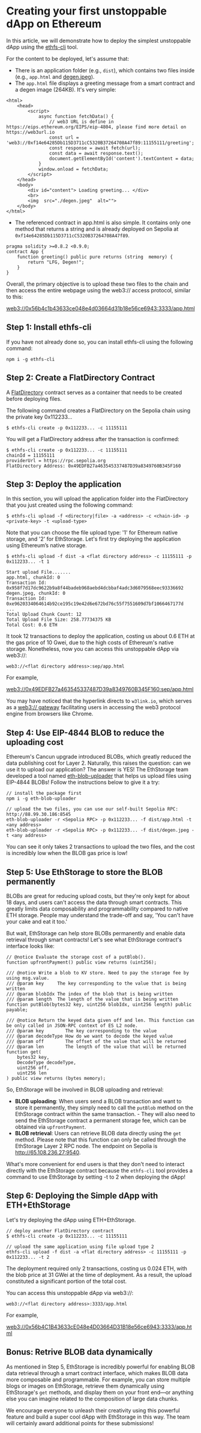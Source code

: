 # Creating your first unstoppable dApp on Ethereum

In this article, we will demonstrate how to deploy the simplest unstoppable dApp using the [ethfs-cli](https://github.com/ethstorage/ethfs-cli/) tool.

For the content to be deployed, let's assume that:
- There is an application folder (e.g., `dist`), which contains two files inside (e.g., `app.html` and [degen.jpeg](https://gist.github.com/assets/5291653/4526caf3-9218-4a23-8619-02f777e6e7fd)).
- The `app.html` file displays a greeting message from a smart contract and a degen image (264KB). It's very simple:
```
<html>
    <head>
        <script> 
            async function fetchData() { 
                // web3 URL is define in https://eips.ethereum.org/EIPS/eip-4804, please find more detail on https://web3url.io
                const url = 'web3://0xf14e64285Db115D3711cC5320B37264708A47f89:11155111/greeting'; 
                const response = await fetch(url); 
                const data = await response.text(); 
                document.getElementById('content').textContent = data; 
            } 
            window.onload = fetchData; 
        </script>
    </head>
    <body>
        <div id="content"> Loading greeting... </div>
        <br>
        <img  src="./degen.jpeg"  alt="">	
    </body>	
</html>
```
 - The referenced contract in app.html is also simple. It contains only one method that returns a string and is already deployed on Sepolia at `0xf14e64285Db115D3711cC5320B37264708A47f89`.
```
pragma solidity >=0.8.2 <0.9.0;
contract App {
    function greeting() public pure returns (string  memory) {
        return "LFG, Degen!";
    }
}
```
Overall, the primary objective is to upload these two files to the chain and then access the entire webpage using the web3:// access protocol, similar to this:

[web3://0x56b4c1b43633ce048e4d03664d31b18e56ce6943:3333/app.html](https://0x56b4c1b43633ce048e4d03664d31b18e56ce6943.3333.w3link.io/app.html)

## Step 1: Install ethfs-cli
If you have not already done so, you can install ethfs-cli using the following command:
```
npm i -g ethfs-cli
```
## Step 2: Create a FlatDirectory Contract
A [FlatDirectory](https://docs.web3url.io/advanced-topics/flatdirectory) contract serves as a container that needs to be created before deploying files.

The following command creates a FlatDirectory on the Sepolia chain using the private key 0x112233...
```
$ ethfs-cli create -p 0x112233... -c 11155111
```
You will get a FlatDirectory address after the transaction is confirmed:
```
$ ethfs-cli create -p 0x112233... -c 11155111
chainId = 11155111
providerUrl = https://rpc.sepolia.org
FlatDirectory Address: 0x49EDFB27a463545337487D39a8349760B345F160
```
## Step 3: Deploy the application
In this section, you will upload the application folder into the FlatDirectory that you just created using the following command:
```
$ ethfs-cli upload -f <directory|file> -a <address> -c <chain-id> -p <private-key> -t <upload-type>
```
Note that you can choose the file upload type: '1' for Ethereum native storage, and '2' for EthStorage. Let's first try deploying the application using Ethereum’s native storage.
```
$ ethfs-cli upload -f dist -a <flat directory address> -c 11155111 -p 0x112233... -t 1

Start upload File.......
app.html, chunkId: 0
Transaction Id: 0x958f7d17dc9622b9a8f44badeb968aebd4dcbbaf4adc3d6079568eec93336692
degen.jpeg, chunkId: 0
Transaction Id: 0xe9620334064614b92ce195c19e42d6e672bd76c55f7551609d7bf1066467177d
...
Total Upload Chunk Count: 12
Total Upload File Size: 258.77734375 KB
Total Cost: 0.6 ETH
```
It took 12 transactions to deploy the application, costing us about 0.6 ETH at the gas price of 10 Gwei, due to the high costs of Ethereum's native storage. Nonetheless, now you can access this unstoppable dApp via web3://:

    web3://<flat directory address>:sep/app.html

For example, 

[web3://0x49EDFB27a463545337487D39a8349760B345F160:sep/app.html](https://0x49edfb27a463545337487d39a8349760b345f160.sep.w3link.io/app.html)


You may have noticed that the hyperlink directs to `w3link.io`, which serves as a [web3:// gateway](https://docs.web3url.io/web3-clients/https-gateway) facilitating users in accessing the web3 protocol engine from browsers like Chrome.


## Step 4: Use EIP-4844 BLOB to reduce the uploading cost
Ethereum's Cancun upgrade introduced BLOBs, which greatly reduced the data publishing cost for Layer 2. Naturally, this raises the question: can we use it to upload our application? The answer is YES! The EthStorage team developed a tool named [eth-blob-uploader](https://www.npmjs.com/package/eth-blob-uploader) that helps us upload files using EIP-4844 BLOBs! Follow the instructions below to give it a try:
```
// install the package first
npm i -g eth-blob-uploader

// upload the two files, you can use our self-built Sepolia RPC: http://88.99.30.186:8545
eth-blob-uploader -r <Sepolia RPC> -p 0x112233... -f dist/app.html -t <any address>
eth-blob-uploader -r <Sepolia RPC> -p 0x112233... -f dist/degen.jpeg -t <any address>   
```
You can see it only takes 2 transactions to upload the two files, and the cost is incredibly low when the BLOB gas price is low!

## Step 5: Use EthStorage to store the BLOB permanently
BLOBs are great for reducing upload costs, but they're only kept for about 18 days, and users can't access the data through smart contracts. This greatly limits data composability and programmability compared to native ETH storage. People may understand the trade-off and say, 'You can't have your cake and eat it too.' 

But wait, EthStorage can help store BLOBs permanently and enable data retrieval through smart contracts! Let's see what EthStorage contract's interface looks like:
```
// @notice Evaluate the storage cost of a putBlob().
function upfrontPayment() public view returns (uint256);

/// @notice Write a blob to KV store. Need to pay the storage fee by using msg.value.
/// @param key     The key corresponding to the value that is being written
/// @param blobIdx The index of the blob that is being written
/// @param length  The length of the value that is being written
function putBlob(bytes32 key, uint256 blobIdx, uint256 length) public payable;    

/// @notice Return the keyed data given off and len. This function can be only called in JSON-RPC context of ES L2 node.
/// @param key        The key corresponding to the value
/// @param decodeType How do we want to decode the keyed value
/// @param off        The offset of the value that will be returned
/// @param len        The length of the value that will be returned
function get(
    bytes32 key,
    DecodeType decodeType,
    uint256 off,
    uint256 len
) public view returns (bytes memory);
```
So, EthStorage will be involved in BLOB uploading and retrieval:
 - **BLOB uploading**: When users send a BLOB transaction and want to store it permanently, they simply need to call the `putBlob` method on the EthStorage contract within the same transaction. -   They will also need to send the EthStorage contract a permanent storage fee, which can be obtained via `upfrontPayment`.
 - **BLOB retrieval**: Users can retrieve BLOB data directly using the `get` method. Please note that this function can only be called through the EthStorage Layer 2 RPC node. The endpoint on Sepolia is http://65.108.236.27:9540.

What's more convenient for end users is that they don't need to interact directly with the EthStorage contract because the `ethfs-cli` tool provides a command to use EthStorage by setting -t to 2 when deploying the dApp!

## Step 6: Deploying the Simple dApp with ETH+EthStorage
Let's  try deploying the dApp using ETH+EthStorage.
```
// deploy another FlatDirectory contract
$ ethfs-cli create -p 0x112233... -c 11155111

// upload the same application using file upload type 2
ethfs-cli upload -f dist -a <flat directory address> -c 11155111 -p 0x112233... -t 2
```
The deployment required only 2 transactions, costing us 0.024 ETH, with the blob price at 31 GWei at the time of deployment. As a result, the upload constituted a significant portion of the total cost.

You can access this unstoppable dApp via web3://:


    web3://<flat directory address>:3333/app.html

For example, 

[web3://0x56b4C1B43633cE048e4D03664D31B18e56ce6943:3333/app.html](https://0x56b4c1b43633ce048e4d03664d31b18e56ce6943.3333.w3link.io/app.html)

## Bonus: Retrive BLOB data dynamically
As mentioned in Step 5, EthStorage is incredibly powerful for enabling BLOB data retrieval through a smart contract interface, which makes BLOB data more composable and programmable. For example, you can store multiple blogs or images on EthStorage, retrieve them dynamically using EthStorage's `get` methods, and display them on your front end—or anything else you can imagine related to the composition of large data chunks.

We encourage everyone to unleash their creativity using this powerful feature and build a super cool dApp with EthStorage in this way. The team will certainly award additional points for these submissions!